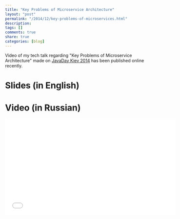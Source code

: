 ```yaml
---
title: "Key Problems of Microservice Architecture"
layout: "post"
permalink: "/2014/12/key-problems-of-microservices.html"
description: 
tags: []
comments: true
share: true
categories: [blog]
---
```


Video of my tech talk regarding "Key Problems of Microservice Architecture" made on [JavaDay Kiev 2014](http://javaday.org.ua/) has been published online recently.

# Slides (in English)

<script async class="speakerdeck-embed" data-id="d21b9f8038c701324a854a15dbbe3320" data-ratio="1.33333333333333" src="//speakerdeck.com/assets/embed.js"></script>

# Video (in Russian)

<iframe width="560" height="315" src="//www.youtube.com/embed/BaOB0iiq0-g" frameborder="0" allowfullscreen></iframe>

